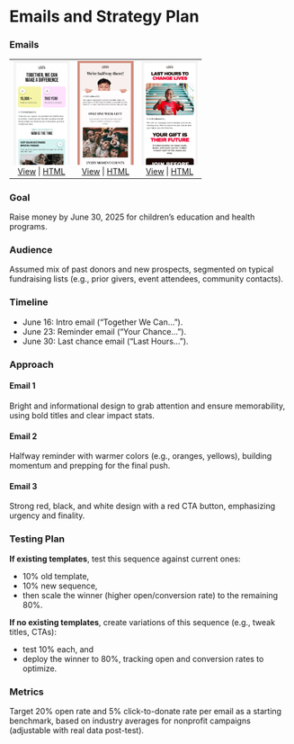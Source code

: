 # Emails and Strategy Plan

### Emails
<table border="0">
   <tr>
      <td align="center" border="0">
         <img src="images/funding-1.png" width="100"><br>
         <a href="https://nvco.github.io/email-samples/funding_1/index.html">View</a> | 
         <a href="funding_1/index.html">HTML</a>
      </td>
      <td align="center" border="0">
         <img src="images/funding-2.png" width="100"><br>
         <a href="https://nvco.github.io/email-samples/funding_2/index.html">View</a> | 
         <a href="funding_2/index.html">HTML</a>
      </td>
      <td align="center" border="0">
         <img src="images/funding-3.png" width="100"><br>
         <a href="https://nvco.github.io/email-samples/funding_3/index.html">View</a> | 
         <a href="funding_3/index.html">HTML</a>
      </td>
   </tr>
</table>

### Goal 
Raise money by June 30, 2025 for children’s education and health programs.

### Audience
Assumed mix of past donors and new prospects, segmented on typical fundraising lists (e.g., prior givers, event attendees, community contacts).

### Timeline
- June 16: Intro email (“Together We Can…”).
- June 23: Reminder email (“Your Chance…”).
- June 30: Last chance email (“Last Hours…”).

### Approach
#### Email 1
Bright and informational design to grab attention and ensure memorability, using bold titles and clear impact stats.

#### Email 2
Halfway reminder with warmer colors (e.g., oranges, yellows), building momentum and prepping for the final push.

#### Email 3
Strong red, black, and white design with a red CTA button, emphasizing urgency and finality.

### Testing Plan

**If existing templates**, test this sequence against current ones:
- 10% old template, 
- 10% new sequence, 
- then scale the winner (higher open/conversion rate) to the remaining 80%.

**If no existing templates**, create variations of this sequence (e.g., tweak titles, CTAs): 
- test 10% each, and 
- deploy the winner to 80%, tracking open and conversion rates to optimize.

### Metrics
Target 20% open rate and 5% click-to-donate rate per email as a starting benchmark, based on industry averages for nonprofit campaigns (adjustable with real data post-test).